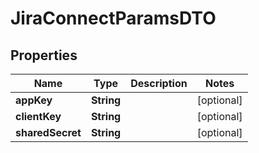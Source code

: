 

# JiraConnectParamsDTO


## Properties

| Name | Type | Description | Notes |
|------------ | ------------- | ------------- | -------------|
|**appKey** | **String** |  |  [optional] |
|**clientKey** | **String** |  |  [optional] |
|**sharedSecret** | **String** |  |  [optional] |




